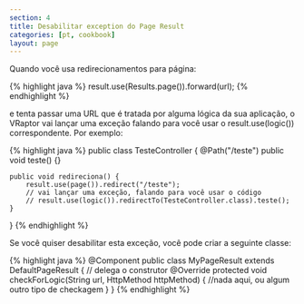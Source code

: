 ```yaml
---
section: 4
title: Desabilitar exception do Page Result
categories: [pt, cookbook]
layout: page
---
```


Quando você usa redirecionamentos para página:

{% highlight java %}
result.use(Results.page()).forward(url);
{% endhighlight %}

e tenta passar uma URL que é tratada por alguma lógica da sua aplicação, o VRaptor vai lançar uma exceção falando para você usar o result.use(logic()) correspondente. Por exemplo:

{% highlight java %}
public class TesteController {
    @Path("/teste")
    public void teste() {}

    public void redireciona() {
        result.use(page()).redirect("/teste");
        // vai lançar uma exceção, falando para você usar o código
        // result.use(logic()).redirectTo(TesteController.class).teste();
    }
}
{% endhighlight %}

Se você quiser desabilitar esta exceção, você pode criar a seguinte classe:

{% highlight java %}
@Component
public class MyPageResult extends DefaultPageResult {
    // delega o construtor
    @Override
    protected void checkForLogic(String url, HttpMethod httpMethod) {
       //nada aqui, ou algum outro tipo de checkagem
    }
}
{% endhighlight %}
